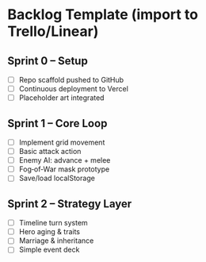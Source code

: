 # Backlog Template (import to Trello/Linear)

## Sprint 0 – Setup
- [ ] Repo scaffold pushed to GitHub
- [ ] Continuous deployment to Vercel
- [ ] Placeholder art integrated

## Sprint 1 – Core Loop
- [ ] Implement grid movement
- [ ] Basic attack action
- [ ] Enemy AI: advance + melee
- [ ] Fog‑of‑War mask prototype
- [ ] Save/load localStorage

## Sprint 2 – Strategy Layer
- [ ] Timeline turn system
- [ ] Hero aging & traits
- [ ] Marriage & inheritance
- [ ] Simple event deck
